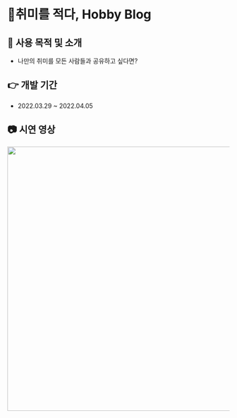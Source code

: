 # 💸취미를 적다, Hobby Blog

## 🎈 사용 목적 및 소개

- 나만의 취미를 모든 사람들과 공유하고 싶다면?

## 👉 개발 기간

- 2022.03.29 ~ 2022.04.05

## 📷 시연 영상

<img src="https://user-images.githubusercontent.com/62178788/206398905-3f5f321e-344e-4a50-ab87-7c500ec47165.gif" width="600px">
